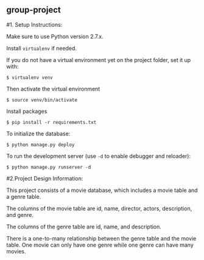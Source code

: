 ## group-project

#1. Setup Instructions:


Make sure to use Python version 2.7.x.

Install `virtualenv` if needed.

If you do not have a virtual environment yet on the project folder, set it up with:

    $ virtualenv venv

Then activate the virtual environment

    $ source venv/bin/activate

Install packages

    $ pip install -r requirements.txt

To initialize the database:

    $ python manage.py deploy

To run the development server (use `-d` to enable debugger and reloader):

    $ python manage.py runserver -d


#2.Project Design Information:

This project consists of a movie database, which includes a movie table and a genre table.

The columns of the movie table are id, name, director, actors, description, and genre.

The columns of the genre table are id, name, and description.

There is a one-to-many relationship between the genre table and the movie table. One movie can only have one genre while one genre can have many movies.
